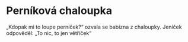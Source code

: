 # Perníková chaloupka
„Kdopak mi to loupe perníček?“ ozvala se babizna z chaloupky.
Jeníček odpověděl: „To nic, to jen větříček“